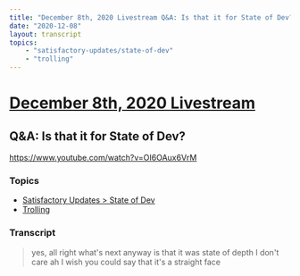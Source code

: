 ```yaml
---
title: "December 8th, 2020 Livestream Q&A: Is that it for State of Dev?"
date: "2020-12-08"
layout: transcript
topics:
    - "satisfactory-updates/state-of-dev"
    - "trolling"
---
```

# [December 8th, 2020 Livestream](../2020-12-08.md)
## Q&A: Is that it for State of Dev?
https://www.youtube.com/watch?v=OI6OAux6VrM

### Topics
* [Satisfactory Updates > State of Dev](../topics/satisfactory-updates/state-of-dev.md)
* [Trolling](../topics/trolling.md)

### Transcript

> yes, all right what's next anyway is that it was state of depth I don't care ah I wish you could say that it's a straight face
